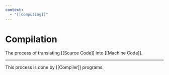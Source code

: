 ```yaml
---
context:
  - "[[Computing]]"
---
```


# Compilation

The process of translating [[Source Code]] into [[Machine Code]].

---

This process is done by [[Compiler]] programs.
